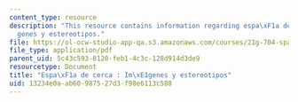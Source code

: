 ```yaml
---
content_type: resource
description: "This resource contains information regarding espa\xF1a de cerca : Im\xE1\
  genes y estereotipos."
file: https://ol-ocw-studio-app-qa.s3.amazonaws.com/courses/21g-704-spanish-iv-spring-2005/13234e0aab60987527d3f98e6113c588_MIT21G_704S05_imagenes.pdf
file_type: application/pdf
parent_uid: 5c43c593-8120-feb1-4c3c-128d914d3de9
resourcetype: Document
title: "Espa\xF1a de cerca : Im\xE1genes y estereotipos"
uid: 13234e0a-ab60-9875-27d3-f98e6113c588
---
```

